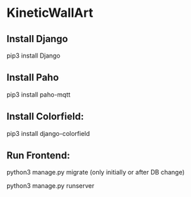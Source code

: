 # KineticWallArt

## Install Django

pip3 install Django

## Install Paho

pip3 install paho-mqtt

## Install Colorfield: 

pip3 install django-colorfield

## Run Frontend:

python3 manage.py migrate (only initially or after DB change)

python3 manage.py runserver

